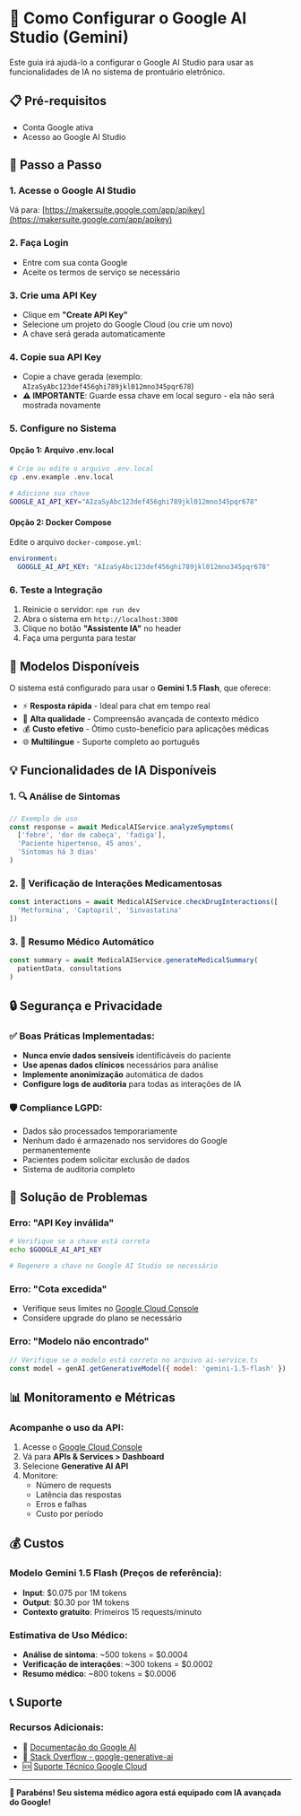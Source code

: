# 🤖 Como Configurar o Google AI Studio (Gemini)

Este guia irá ajudá-lo a configurar o Google AI Studio para usar as funcionalidades de IA no sistema de prontuário eletrônico.

## 📋 Pré-requisitos

- Conta Google ativa
- Acesso ao Google AI Studio

## 🚀 Passo a Passo

### 1. Acesse o Google AI Studio
Vá para: [https://makersuite.google.com/app/apikey](https://makersuite.google.com/app/apikey)

### 2. Faça Login
- Entre com sua conta Google
- Aceite os termos de serviço se necessário

### 3. Crie uma API Key
- Clique em **"Create API Key"**
- Selecione um projeto do Google Cloud (ou crie um novo)
- A chave será gerada automaticamente

### 4. Copie sua API Key
- Copie a chave gerada (exemplo: `AIzaSyAbc123def456ghi789jkl012mno345pqr678`)
- **⚠️ IMPORTANTE**: Guarde essa chave em local seguro - ela não será mostrada novamente

### 5. Configure no Sistema

#### Opção 1: Arquivo .env.local
```bash
# Crie ou edite o arquivo .env.local
cp .env.example .env.local

# Adicione sua chave
GOOGLE_AI_API_KEY="AIzaSyAbc123def456ghi789jkl012mno345pqr678"
```

#### Opção 2: Docker Compose
Edite o arquivo `docker-compose.yml`:
```yaml
environment:
  GOOGLE_AI_API_KEY: "AIzaSyAbc123def456ghi789jkl012mno345pqr678"
```

### 6. Teste a Integração
1. Reinicie o servidor: `npm run dev`
2. Abra o sistema em `http://localhost:3000`
3. Clique no botão **"Assistente IA"** no header
4. Faça uma pergunta para testar

## 🔧 Modelos Disponíveis

O sistema está configurado para usar o **Gemini 1.5 Flash**, que oferece:

- ⚡ **Resposta rápida** - Ideal para chat em tempo real
- 🧠 **Alta qualidade** - Compreensão avançada de contexto médico
- 💰 **Custo efetivo** - Ótimo custo-benefício para aplicações médicas
- 🌐 **Multilíngue** - Suporte completo ao português

## 💡 Funcionalidades de IA Disponíveis

### 1. 🔍 Análise de Sintomas
```javascript
// Exemplo de uso
const response = await MedicalAIService.analyzeSymptoms(
  ['febre', 'dor de cabeça', 'fadiga'],
  'Paciente hipertenso, 45 anos',
  'Sintomas há 3 dias'
)
```

### 2. 💊 Verificação de Interações Medicamentosas
```javascript
const interactions = await MedicalAIService.checkDrugInteractions([
  'Metformina', 'Captopril', 'Sinvastatina'
])
```

### 3. 📄 Resumo Médico Automático
```javascript
const summary = await MedicalAIService.generateMedicalSummary(
  patientData, consultations
)
```

## 🔒 Segurança e Privacidade

### ✅ Boas Práticas Implementadas:
- **Nunca envie dados sensíveis** identificáveis do paciente
- **Use apenas dados clínicos** necessários para análise
- **Implemente anonimização** automática de dados
- **Configure logs de auditoria** para todas as interações de IA

### 🛡️ Compliance LGPD:
- Dados são processados temporariamente
- Nenhum dado é armazenado nos servidores do Google permanentemente
- Pacientes podem solicitar exclusão de dados
- Sistema de auditoria completo

## 🔧 Solução de Problemas

### Erro: "API Key inválida"
```bash
# Verifique se a chave está correta
echo $GOOGLE_AI_API_KEY

# Regenere a chave no Google AI Studio se necessário
```

### Erro: "Cota excedida"
- Verifique seus limites no [Google Cloud Console](https://console.cloud.google.com/apis/api/generativeai.googleapis.com/quotas)
- Considere upgrade do plano se necessário

### Erro: "Modelo não encontrado"
```javascript
// Verifique se o modelo está correto no arquivo ai-service.ts
const model = genAI.getGenerativeModel({ model: 'gemini-1.5-flash' })
```

## 📊 Monitoramento e Métricas

### Acompanhe o uso da API:
1. Acesse o [Google Cloud Console](https://console.cloud.google.com)
2. Vá para **APIs & Services > Dashboard**
3. Selecione **Generative AI API**
4. Monitore:
   - Número de requests
   - Latência das respostas
   - Erros e falhas
   - Custo por período

## 💰 Custos

### Modelo Gemini 1.5 Flash (Preços de referência):
- **Input**: $0.075 por 1M tokens
- **Output**: $0.30 por 1M tokens
- **Contexto gratuito**: Primeiros 15 requests/minuto

### Estimativa de Uso Médico:
- **Análise de sintoma**: ~500 tokens = $0.0004
- **Verificação de interações**: ~300 tokens = $0.0002
- **Resumo médico**: ~800 tokens = $0.0006

## 📞 Suporte

### Recursos Adicionais:
- 📖 [Documentação do Google AI](https://ai.google.dev/docs)
- 💬 [Stack Overflow - google-generative-ai](https://stackoverflow.com/questions/tagged/google-generative-ai)
- 🆘 [Suporte Técnico Google Cloud](https://cloud.google.com/support)

---

**🎉 Parabéns! Seu sistema médico agora está equipado com IA avançada do Google!**
